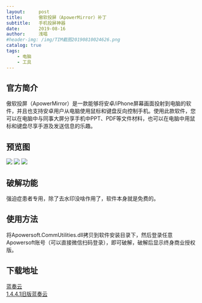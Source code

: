 ```yaml
---
layout:     post
title:      傲软投屏（ApowerMirror）补丁
subtitle:   手机投屏神器
date:       2019-08-16
author:     浅唱
#header-img: /img/TIM截图20190810024626.png
catalog: true
tags:
    - 电脑
    - 工具
---
```


## 官方简介
傲软投屏（ApowerMirror）是一款能够将安卓/iPhone屏幕画面投射到电脑的软件，并且也支持安卓用户从电脑使用鼠标和键盘反向控制手机。使用此款软件，您可以在电脑中与同事大屏分享手机中PPT、PDF等文件材料，也可以在电脑中用鼠标和键盘尽享手游及发送信息的乐趣。

## 预览图
![](https://cdn.jsdelivr.net/gh/qcnhy/blog.github.io/img/TIM截图20190816015445.png)
![](https://cdn.jsdelivr.net/gh/qcnhy/blog.github.io/img/TIM截图20190816015822.png)
![](https://cdn.jsdelivr.net/gh/qcnhy/blog.github.io/img/TIM截图20190816015849.png)

## 破解功能
强迫症患者专用，除了去水印没啥作用了，软件本身就是免费的。

## 使用方法
将Apowersoft.CommUtilities.dll拷贝到软件安装目录下，然后登录任意Apowersoft账号（可以直接微信扫码登录），即可破解，破解后显示终身商业授权版。

## 下载地址
[蓝奏云](https://www.lanzous.com/i5lfjfa)  
[1.4.4.1旧版蓝奏云](https://wwx.lanzoux.com/iJ0xOhoyu0f)
